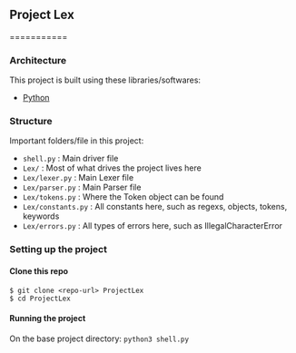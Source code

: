 ## Project Lex
===========

###  Architecture

This project is built using these libraries/softwares:

- [Python](https://www.python.org/)

### Structure

Important folders/file in this project:

- `shell.py` : Main driver file
- `Lex/` : Most of what drives the project lives here
- `Lex/lexer.py` : Main Lexer file
- `Lex/parser.py` : Main Parser file
- `Lex/tokens.py` : Where the Token object can be found
- `Lex/constants.py` : All constants here, such as regexs, objects, tokens, keywords
- `Lex/errors.py` : All types of errors here, such as IllegalCharacterError

### Setting up the project

#### Clone this repo

```
$ git clone <repo-url> ProjectLex
$ cd ProjectLex
```

#### Running the project

On the base project directory:
`python3 shell.py`
